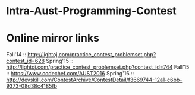 # Intra-Aust-Programming-Contest

Online mirror links
===================

  Fall'14 :: http://lightoj.com/practice_contest_problemset.php?contest_id=628
  Spring'15 :: http://lightoj.com/practice_contest_problemset.php?contest_id=744
  Fall'15 :: https://www.codechef.com/AUST2016
  Spring'16 :: http://devskill.com/ContestArchive/ContestDetail/f3669744-12a1-c6bb-9373-08d38c4185fb
